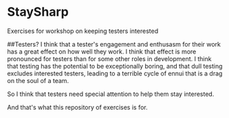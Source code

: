 # StaySharp
Exercises for workshop on keeping testers interested

##Testers?
I think that a tester's engagement and enthusasm for their work has a great effect on how well they work. I think that effect is more pronounced for testers than for some other roles in development. I think that testing has the potential to be exceptionally boring, and that dull testing excludes interested testers, leading to a terrible cycle of ennui that is a drag on the soul of a team.

So I think that testers need special attention to help them stay interested.

And that's what this repository of exercises is for.

